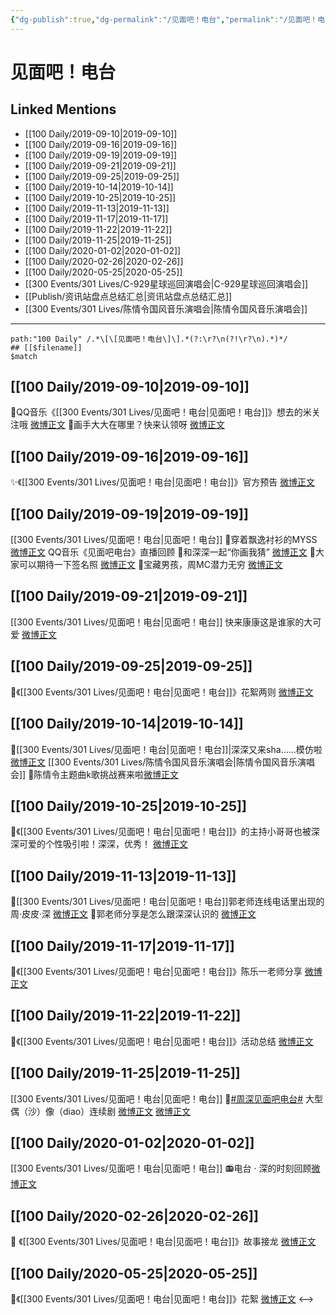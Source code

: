 ```yaml
---
{"dg-publish":true,"dg-permalink":"/见面吧！电台","permalink":"/见面吧！电台/","created":"2023-03-28T17:14:10.000+08:00","updated":"2023-04-10T16:31:55.000+08:00"}
---
```


# 见面吧！电台

## Linked Mentions
- [[100 Daily/2019-09-10\|2019-09-10]]
- [[100 Daily/2019-09-16\|2019-09-16]]
- [[100 Daily/2019-09-19\|2019-09-19]]
- [[100 Daily/2019-09-21\|2019-09-21]]
- [[100 Daily/2019-09-25\|2019-09-25]]
- [[100 Daily/2019-10-14\|2019-10-14]]
- [[100 Daily/2019-10-25\|2019-10-25]]
- [[100 Daily/2019-11-13\|2019-11-13]]
- [[100 Daily/2019-11-17\|2019-11-17]]
- [[100 Daily/2019-11-22\|2019-11-22]]
- [[100 Daily/2019-11-25\|2019-11-25]]
- [[100 Daily/2020-01-02\|2020-01-02]]
- [[100 Daily/2020-02-26\|2020-02-26]]
- [[100 Daily/2020-05-25\|2020-05-25]]
- [[300 Events/301 Lives/C-929星球巡回演唱会\|C-929星球巡回演唱会]]
- [[Publish/资讯站盘点总结汇总\|资讯站盘点总结汇总]]
- [[300 Events/301 Lives/陈情令国风音乐演唱会\|陈情令国风音乐演唱会]]


---

```expander
path:"100 Daily" /.*\[\[见面吧！电台\]\].*(?:\r?\n(?!\r?\n).*)*/
## [[$filename]]
$match
```
## [[100 Daily/2019-09-10\|2019-09-10]]
💠QQ音乐《[[300 Events/301 Lives/见面吧！电台\|见面吧！电台]]》想去的米关注哦
[微博正文](https://m.weibo.cn/6466290670/4414929517743997)
💠画手大大在哪里？快来认领呀
[微博正文](https://m.weibo.cn/6466290670/4415043695273374)
## [[100 Daily/2019-09-16\|2019-09-16]]
✨《[[300 Events/301 Lives/见面吧！电台\|见面吧！电台]]》官方预告
[微博正文](https://m.weibo.cn/6466290670/4417114725183501)
## [[100 Daily/2019-09-19\|2019-09-19]]
[[300 Events/301 Lives/见面吧！电台\|见面吧！电台]]
🌿穿着飘逸衬衫的MYSS [微博正文](https://m.weibo.cn/6466290670/4418206510440473)
QQ音乐《见面吧电台》直播回顾
🌿和深深一起“你画我猜” [微博正文](https://m.weibo.cn/6466290670/4418260298144947)
🌿大家可以期待一下签名照 [微博正文](https://m.weibo.cn/6466290670/4418268665781921)
🌿宝藏男孩，周MC潜力无穷 [微博正文](https://m.weibo.cn/6466290670/4418357350202429)
## [[100 Daily/2019-09-21\|2019-09-21]]
[[300 Events/301 Lives/见面吧！电台\|见面吧！电台]]
快来康康这是谁家的大可爱
[微博正文](https://weibo.com/detail/4419009368204675)
## [[100 Daily/2019-09-25\|2019-09-25]]
🍡《[[300 Events/301 Lives/见面吧！电台\|见面吧！电台]]》花絮两则
[微博正文](https://m.weibo.cn/6466290670/4420400404307178)
## [[100 Daily/2019-10-14\|2019-10-14]]
🌱[[300 Events/301 Lives/见面吧！电台\|见面吧！电台]]|深深又来sha……模仿啦[微博正文](https://m.weibo.cn/6466290670/4427394683618672)
[[300 Events/301 Lives/陈情令国风音乐演唱会\|陈情令国风音乐演唱会]]
🌱陈情令主题曲k歌挑战赛来啦[微博正文](https://m.weibo.cn/6466290670/4427301493795851)
## [[100 Daily/2019-10-25\|2019-10-25]]
🌿《[[300 Events/301 Lives/见面吧！电台\|见面吧！电台]]》的主持小哥哥也被深深可爱的个性吸引啦！深深，优秀！
[微博正文](https://m.weibo.cn/6466290670/4431385022606309)
## [[100 Daily/2019-11-13\|2019-11-13]]
🎵[[300 Events/301 Lives/见面吧！电台\|见面吧！电台]]郭老师连线电话里出现的周·皮皮·深
[微博正文](https://m.weibo.cn/6466290670/4438256437060678)
🎵郭老师分享是怎么跟深深认识的
[微博正文](https://m.weibo.cn/6466290670/4438273982304682)

## [[100 Daily/2019-11-17\|2019-11-17]]
🍓《[[300 Events/301 Lives/见面吧！电台\|见面吧！电台]]》陈乐一老师分享 [微博正文](https://m.weibo.cn/6466290670/4439742257018700)
## [[100 Daily/2019-11-22\|2019-11-22]]
🌿《[[300 Events/301 Lives/见面吧！电台\|见面吧！电台]]》活动总结
[微博正文](https://m.weibo.cn/6466290670/4441499351299288)
## [[100 Daily/2019-11-25\|2019-11-25]]
[[300 Events/301 Lives/见面吧！电台\|见面吧！电台]]
🌿[#周深见面吧电台#](https://s.weibo.com/weibo?q=%23%E5%91%A8%E6%B7%B1%E8%A7%81%E9%9D%A2%E5%90%A7%E7%94%B5%E5%8F%B0%23) 大型偶（沙）像（diao）连续剧
[微博正文](https://m.weibo.cn/6466290670/4442466100905688)
[微博正文](https://m.weibo.cn/6466290670/4442614872576863)
## [[100 Daily/2020-01-02\|2020-01-02]]
[[300 Events/301 Lives/见面吧！电台\|见面吧！电台]]
📻电台 · 深的时刻回顾[微博正文](https://m.weibo.cn/6466290670/4456303860981531)
## [[100 Daily/2020-02-26\|2020-02-26]]
🐲 《[[300 Events/301 Lives/见面吧！电台\|见面吧！电台]]》故事接龙
[微博正文](https://m.weibo.cn/6466290670/4476229782242694)
## [[100 Daily/2020-05-25\|2020-05-25]]
🎵《[[300 Events/301 Lives/见面吧！电台\|见面吧！电台]]》花絮 [微博正文](https://m.weibo.cn/6466290670/4508439927709828)
<-->